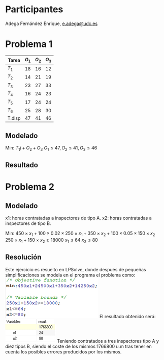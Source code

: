 # Participantes
Adega Fernández Enrique, e.adega@udc.es
# Problema 1
| Tarea  | $O_1$ | $O_{2}$ | $O_{3}$ |
| ------ | ----- | ------- | ------- |
| $T_1$  | 18    | 16      | 12      |
| $T_2$  | 14    | 21      | 19      |
| $T_3$  | 23    | 27      | 33      |
| $T_4$  | 16    | 24      | 23      |
| $T_5$  | 17    | 24      | 24      |
| $T_6$  | 25    | 28      | 30      |
| T.disp | 47      | 41        | 46        |
## Modelado
Min: $T_1j+O_2+O_3$
$O_{1}\le 47, O_{2}\le 41, O_{3}\le 46$
## Resultado

# Problema 2
## Modelado
x1: horas contratadas a inspectores de tipo A.
x2: horas contratadas a inspectores de tipo B.

Min: $450\times x_1 + 100\times 0.02\times 250\times x_1+350\times x_2+100\times0.05\times150\times x_2$
$250\times x_1+150\times x_2\ge 18000$
$x_1\le64$
$x_2\le80$
## Resolución
Este ejercicio es resuelto en LPSolve, donde después de pequeñas simplificaciones se modela en el programa el problema como:
![](Pasted%20image%2020240109175046.png)
El resultado obtenido será:
![](Pasted%20image%2020240109175203.png)
Teniendo contratados a tres inspectores tipo A y diez tipos B, siendo el coste de los mismos 1766800 u.m tras tener en cuenta los posibles errores producidos por los mismos.